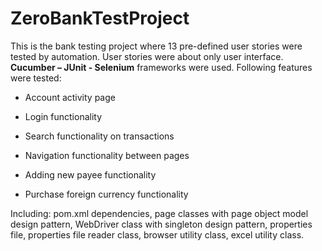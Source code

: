 # ZeroBankTestProject
This is the bank testing project where 13 pre-defined user stories were tested by automation. User stories were about only user interface. **Cucumber – JUnit - Selenium** frameworks were used. Following features were tested:

- Account activity page

- Login functionality

- Search functionality on transactions

- Navigation functionality between pages

- Adding new payee functionality

- Purchase foreign currency functionality

Including:
pom.xml dependencies, page classes with page object model design pattern, WebDriver class with singleton design pattern, properties file, properties file reader class, browser utility class, excel utility class.





